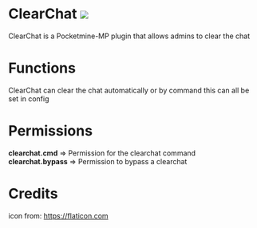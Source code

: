 # ClearChat [![](https://poggit.pmmp.io/shield.state/ClearChat)](https://poggit.pmmp.io/p/ClearChat)
ClearChat is a Pocketmine-MP plugin that allows admins to clear the chat

# Functions
ClearChat can clear the chat automatically or by command this can all be set in config

# Permissions
**clearchat.cmd** => Permission for the clearchat command                                                                                                                                                         
**clearchat.bypass** => Permission to bypass a clearchat

# Credits
icon from: https://flaticon.com
